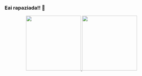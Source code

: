 ### Eai rapaziada!! 🤔

<div align="center">
  <a href="https://github.com/felipecosta10d">
  <img height="180em" src="https://github-readme-stats.vercel.app/api?username=felipecosta10d&show_icons=true&theme=dracula&include_all_commits=true&count_private=true"/>
  <img height="180em" src="https://github-readme-stats.vercel.app/api/top-langs/?username=felipecosta10d&layout=compact&langs_count=7&theme=dracula"/>
</div>

